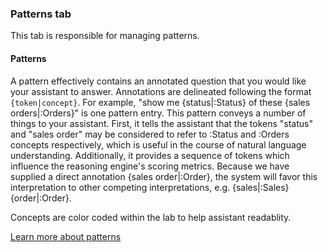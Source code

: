 ### Patterns tab

This tab is responsible for managing patterns.

#### Patterns

A pattern effectively contains an annotated question that you would like your assistant to answer. Annotations are delineated following the format `{token|concept}`. For example, "show me {status|:Status} of these {sales orders|:Orders}" is one pattern entry. This pattern conveys a number of things to your assistant. First, it tells the assistant that the tokens "status" and "sales order" may be considered to refer to :Status and :Orders concepts respectively, which is useful in the course of natural language understanding. Additionally, it provides a sequence of tokens which influence the reasoning engine's scoring metrics. Because we have supplied a direct annotation {sales order|:Order}, the system will favor this interpretation to other competing interpretations, e.g. {sales|:Sales} {order|:Order}. 

Concepts are color coded within the lab to help assistant readablity.

[Learn more about patterns](../components/Patterns.md)
